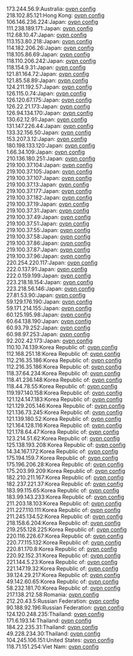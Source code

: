 173.244.56.9:Australia: [ovpn config](vpn/173_244_56_9.ovpn)  
218.102.85.121:Hong Kong: [ovpn config](vpn/218_102_85_121.ovpn)  
106.146.236.224:Japan: [ovpn config](vpn/106_146_236_224.ovpn)  
111.238.189.171:Japan: [ovpn config](vpn/111_238_189_171.ovpn)  
112.68.10.47:Japan: [ovpn config](vpn/112_68_10_47.ovpn)  
113.153.80.218:Japan: [ovpn config](vpn/113_153_80_218.ovpn)  
114.182.206.26:Japan: [ovpn config](vpn/114_182_206_26.ovpn)  
118.105.86.69:Japan: [ovpn config](vpn/118_105_86_69.ovpn)  
118.110.206.242:Japan: [ovpn config](vpn/118_110_206_242.ovpn)  
118.154.9.31:Japan: [ovpn config](vpn/118_154_9_31.ovpn)  
121.81.164.72:Japan: [ovpn config](vpn/121_81_164_72.ovpn)  
121.85.58.89:Japan: [ovpn config](vpn/121_85_58_89.ovpn)  
124.211.192.57:Japan: [ovpn config](vpn/124_211_192_57.ovpn)  
126.115.0.74:Japan: [ovpn config](vpn/126_115_0_74.ovpn)  
126.120.67.175:Japan: [ovpn config](vpn/126_120_67_175.ovpn)  
126.22.21.173:Japan: [ovpn config](vpn/126_22_21_173.ovpn)  
126.94.134.170:Japan: [ovpn config](vpn/126_94_134_170.ovpn)  
130.62.12.91:Japan: [ovpn config](vpn/130_62_12_91.ovpn)  
131.147.226.44:Japan: [ovpn config](vpn/131_147_226_44.ovpn)  
133.32.156.50:Japan: [ovpn config](vpn/133_32_156_50.ovpn)  
153.207.3.12:Japan: [ovpn config](vpn/153_207_3_12.ovpn)  
180.198.133.120:Japan: [ovpn config](vpn/180_198_133_120.ovpn)  
1.66.34.109:Japan: [ovpn config](vpn/1_66_34_109.ovpn)  
210.136.180.251:Japan: [ovpn config](vpn/210_136_180_251.ovpn)  
219.100.37.104:Japan: [ovpn config](vpn/219_100_37_104.ovpn)  
219.100.37.105:Japan: [ovpn config](vpn/219_100_37_105.ovpn)  
219.100.37.107:Japan: [ovpn config](vpn/219_100_37_107.ovpn)  
219.100.37.13:Japan: [ovpn config](vpn/219_100_37_13.ovpn)  
219.100.37.177:Japan: [ovpn config](vpn/219_100_37_177.ovpn)  
219.100.37.182:Japan: [ovpn config](vpn/219_100_37_182.ovpn)  
219.100.37.19:Japan: [ovpn config](vpn/219_100_37_19.ovpn)  
219.100.37.31:Japan: [ovpn config](vpn/219_100_37_31.ovpn)  
219.100.37.49:Japan: [ovpn config](vpn/219_100_37_49.ovpn)  
219.100.37.51:Japan: [ovpn config](vpn/219_100_37_51.ovpn)  
219.100.37.55:Japan: [ovpn config](vpn/219_100_37_55.ovpn)  
219.100.37.58:Japan: [ovpn config](vpn/219_100_37_58.ovpn)  
219.100.37.86:Japan: [ovpn config](vpn/219_100_37_86.ovpn)  
219.100.37.87:Japan: [ovpn config](vpn/219_100_37_87.ovpn)  
219.100.37.96:Japan: [ovpn config](vpn/219_100_37_96.ovpn)  
220.254.220.117:Japan: [ovpn config](vpn/220_254_220_117.ovpn)  
222.0.137.91:Japan: [ovpn config](vpn/222_0_137_91.ovpn)  
222.0.159.199:Japan: [ovpn config](vpn/222_0_159_199.ovpn)  
223.218.18.154:Japan: [ovpn config](vpn/223_218_18_154.ovpn)  
223.218.56.146:Japan: [ovpn config](vpn/223_218_56_146.ovpn)  
27.81.53.90:Japan: [ovpn config](vpn/27_81_53_90.ovpn)  
59.129.176.190:Japan: [ovpn config](vpn/59_129_176_190.ovpn)  
59.171.214.155:Japan: [ovpn config](vpn/59_171_214_155.ovpn)  
60.125.195.98:Japan: [ovpn config](vpn/60_125_195_98.ovpn)  
60.64.138.190:Japan: [ovpn config](vpn/60_64_138_190.ovpn)  
60.93.79.252:Japan: [ovpn config](vpn/60_93_79_252.ovpn)  
60.98.97.253:Japan: [ovpn config](vpn/60_98_97_253.ovpn)  
92.202.42.173:Japan: [ovpn config](vpn/92_202_42_173.ovpn)  
110.10.74.139:Korea Republic of: [ovpn config](vpn/110_10_74_139.ovpn)  
112.168.251.18:Korea Republic of: [ovpn config](vpn/112_168_251_18.ovpn)  
112.216.35.186:Korea Republic of: [ovpn config](vpn/112_216_35_186.ovpn)  
112.216.35.186:Korea Republic of: [ovpn config](vpn/112_216_35_186.ovpn)  
118.37.64.234:Korea Republic of: [ovpn config](vpn/118_37_64_234.ovpn)  
118.41.236.148:Korea Republic of: [ovpn config](vpn/118_41_236_148.ovpn)  
118.44.78.55:Korea Republic of: [ovpn config](vpn/118_44_78_55.ovpn)  
119.197.140.158:Korea Republic of: [ovpn config](vpn/119_197_140_158.ovpn)  
121.124.147.183:Korea Republic of: [ovpn config](vpn/121_124_147_183.ovpn)  
121.129.205.146:Korea Republic of: [ovpn config](vpn/121_129_205_146.ovpn)  
121.136.73.245:Korea Republic of: [ovpn config](vpn/121_136_73_245.ovpn)  
121.139.180.52:Korea Republic of: [ovpn config](vpn/121_139_180_52.ovpn)  
121.164.128.116:Korea Republic of: [ovpn config](vpn/121_164_128_116.ovpn)  
121.178.64.47:Korea Republic of: [ovpn config](vpn/121_178_64_47.ovpn)  
123.214.51.62:Korea Republic of: [ovpn config](vpn/123_214_51_62.ovpn)  
125.138.193.208:Korea Republic of: [ovpn config](vpn/125_138_193_208.ovpn)  
14.34.167.172:Korea Republic of: [ovpn config](vpn/14_34_167_172.ovpn)  
175.194.159.7:Korea Republic of: [ovpn config](vpn/175_194_159_7.ovpn)  
175.196.206.28:Korea Republic of: [ovpn config](vpn/175_196_206_28.ovpn)  
175.203.99.209:Korea Republic of: [ovpn config](vpn/175_203_99_209.ovpn)  
182.210.211.167:Korea Republic of: [ovpn config](vpn/182_210_211_167.ovpn)  
182.237.221.37:Korea Republic of: [ovpn config](vpn/182_237_221_37.ovpn)  
183.99.115.65:Korea Republic of: [ovpn config](vpn/183_99_115_65.ovpn)  
183.99.143.233:Korea Republic of: [ovpn config](vpn/183_99_143_233.ovpn)  
211.203.18.103:Korea Republic of: [ovpn config](vpn/211_203_18_103.ovpn)  
211.227.110.111:Korea Republic of: [ovpn config](vpn/211_227_110_111.ovpn)  
211.245.134.52:Korea Republic of: [ovpn config](vpn/211_245_134_52.ovpn)  
218.158.6.204:Korea Republic of: [ovpn config](vpn/218_158_6_204.ovpn)  
219.255.128.225:Korea Republic of: [ovpn config](vpn/219_255_128_225.ovpn)  
220.116.226.67:Korea Republic of: [ovpn config](vpn/220_116_226_67.ovpn)  
220.77.115.132:Korea Republic of: [ovpn config](vpn/220_77_115_132.ovpn)  
220.81.170.8:Korea Republic of: [ovpn config](vpn/220_81_170_8.ovpn)  
220.92.152.31:Korea Republic of: [ovpn config](vpn/220_92_152_31.ovpn)  
221.144.5.23:Korea Republic of: [ovpn config](vpn/221_144_5_23.ovpn)  
221.147.19.32:Korea Republic of: [ovpn config](vpn/221_147_19_32.ovpn)  
39.124.29.217:Korea Republic of: [ovpn config](vpn/39_124_29_217.ovpn)  
49.142.60.65:Korea Republic of: [ovpn config](vpn/49_142_60_65.ovpn)  
58.232.181.70:Korea Republic of: [ovpn config](vpn/58_232_181_70.ovpn)  
217.138.212.58:Romania: [ovpn config](vpn/217_138_212_58.ovpn)  
212.20.43.5:Russian Federation: [ovpn config](vpn/212_20_43_5.ovpn)  
90.188.92.196:Russian Federation: [ovpn config](vpn/90_188_92_196.ovpn)  
124.120.248.235:Thailand: [ovpn config](vpn/124_120_248_235.ovpn)  
171.6.193.14:Thailand: [ovpn config](vpn/171_6_193_14.ovpn)  
184.22.235.31:Thailand: [ovpn config](vpn/184_22_235_31.ovpn)  
49.228.234.30:Thailand: [ovpn config](vpn/49_228_234_30.ovpn)  
104.245.106.151:United States: [ovpn config](vpn/104_245_106_151.ovpn)  
118.71.151.254:Viet Nam: [ovpn config](vpn/118_71_151_254.ovpn)  
